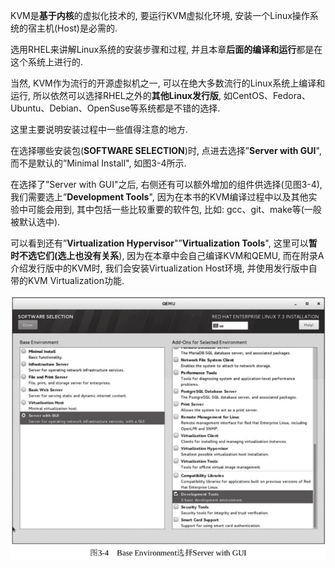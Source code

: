 
KVM是**基于内核**的虚拟化技术的, 要运行KVM虚拟化环境, 安装一个Linux操作系统的宿主机(Host)是必需的.

选用RHEL来讲解Linux系统的安装步骤和过程, 并且本章**后面的编译和运行**都是在这个系统上进行的.

当然, KVM作为流行的开源虚拟机之一, 可以在绝大多数流行的Linux系统上编译和运行, 所以依然可以选择RHEL之外的**其他Linux发行版**, 如CentOS、Fedora、Ubuntu、Debian、OpenSuse等系统都是不错的选择.

这里主要说明安装过程中一些值得注意的地方.

在选择哪些安装包(**SOFTWARE SELECTION**)时, 点进去选择”**Server with GUI**", 而不是默认的”Minimal Install", 如图3-4所示.

在选择了”Server with GUI"之后, 右侧还有可以额外增加的组件供选择(见图3-4), 我们需要选上”**Development Tools**", 因为在本书的KVM编译过程中以及其他实验中可能会用到, 其中包括一些比较重要的软件包, 比如: gcc、git、make等(一般被默认选中).

可以看到还有”**Virtualization Hypervisor**"”**Virtualization Tools**", 这里可以**暂时不选它们(选上也没有关系**), 因为在本章中会自己编译KVM和QEMU, 而在附录A介绍发行版中的KVM时, 我们会安装Virtualization Host环境, 并使用发行版中自带的KVM Virtualization功能.

![](./images/2019-05-15-09-10-48.png)


